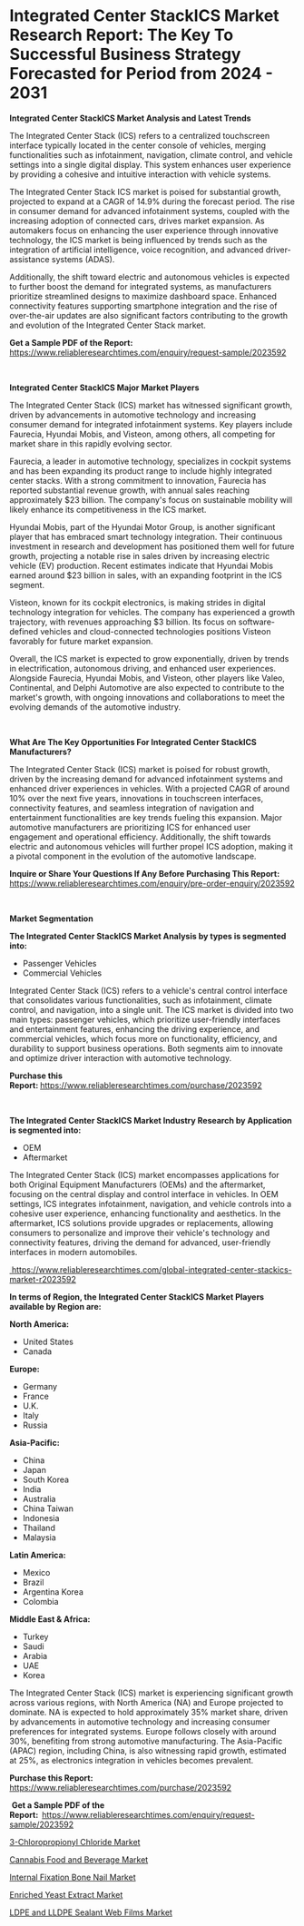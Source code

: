 <p><h1>Integrated Center StackICS Market Research Report: The Key To Successful Business Strategy Forecasted for Period from 2024 - 2031</h1></p><p><strong>Integrated Center StackICS Market Analysis and Latest Trends</strong></p>
<p><p>The Integrated Center Stack (ICS) refers to a centralized touchscreen interface typically located in the center console of vehicles, merging functionalities such as infotainment, navigation, climate control, and vehicle settings into a single digital display. This system enhances user experience by providing a cohesive and intuitive interaction with vehicle systems. </p><p>The Integrated Center Stack ICS market is poised for substantial growth, projected to expand at a CAGR of 14.9% during the forecast period. The rise in consumer demand for advanced infotainment systems, coupled with the increasing adoption of connected cars, drives market expansion. As automakers focus on enhancing the user experience through innovative technology, the ICS market is being influenced by trends such as the integration of artificial intelligence, voice recognition, and advanced driver-assistance systems (ADAS). </p><p>Additionally, the shift toward electric and autonomous vehicles is expected to further boost the demand for integrated systems, as manufacturers prioritize streamlined designs to maximize dashboard space. Enhanced connectivity features supporting smartphone integration and the rise of over-the-air updates are also significant factors contributing to the growth and evolution of the Integrated Center Stack market.</p></p>
<p><strong>Get a Sample PDF of the Report:&nbsp;</strong> <a href="https://www.reliableresearchtimes.com/enquiry/request-sample/2023592?utm_campaign=1616&utm_medium=2&utm_source=Github&utm_content=ia&utm_term=30102024&utm_id=integrated-center-stackics">https://www.reliableresearchtimes.com/enquiry/request-sample/2023592</a></p>
<p>&nbsp;</p>
<p><strong>Integrated Center StackICS Major Market Players</strong></p>
<p><p>The Integrated Center Stack (ICS) market has witnessed significant growth, driven by advancements in automotive technology and increasing consumer demand for integrated infotainment systems. Key players include Faurecia, Hyundai Mobis, and Visteon, among others, all competing for market share in this rapidly evolving sector.</p><p>Faurecia, a leader in automotive technology, specializes in cockpit systems and has been expanding its product range to include highly integrated center stacks. With a strong commitment to innovation, Faurecia has reported substantial revenue growth, with annual sales reaching approximately $23 billion. The company's focus on sustainable mobility will likely enhance its competitiveness in the ICS market.</p><p>Hyundai Mobis, part of the Hyundai Motor Group, is another significant player that has embraced smart technology integration. Their continuous investment in research and development has positioned them well for future growth, projecting a notable rise in sales driven by increasing electric vehicle (EV) production. Recent estimates indicate that Hyundai Mobis earned around $23 billion in sales, with an expanding footprint in the ICS segment.</p><p>Visteon, known for its cockpit electronics, is making strides in digital technology integration for vehicles. The company has experienced a growth trajectory, with revenues approaching $3 billion. Its focus on software-defined vehicles and cloud-connected technologies positions Visteon favorably for future market expansion.</p><p>Overall, the ICS market is expected to grow exponentially, driven by trends in electrification, autonomous driving, and enhanced user experiences. Alongside Faurecia, Hyundai Mobis, and Visteon, other players like Valeo, Continental, and Delphi Automotive are also expected to contribute to the market's growth, with ongoing innovations and collaborations to meet the evolving demands of the automotive industry.</p></p>
<p>&nbsp;</p>
<p><strong>What Are The Key Opportunities For Integrated Center StackICS Manufacturers?</strong></p>
<p><p>The Integrated Center Stack (ICS) market is poised for robust growth, driven by the increasing demand for advanced infotainment systems and enhanced driver experiences in vehicles. With a projected CAGR of around 10% over the next five years, innovations in touchscreen interfaces, connectivity features, and seamless integration of navigation and entertainment functionalities are key trends fueling this expansion. Major automotive manufacturers are prioritizing ICS for enhanced user engagement and operational efficiency. Additionally, the shift towards electric and autonomous vehicles will further propel ICS adoption, making it a pivotal component in the evolution of the automotive landscape.</p></p>
<p><strong>Inquire or Share Your Questions If Any Before Purchasing This Report:</strong> <a href="https://www.reliableresearchtimes.com/enquiry/pre-order-enquiry/2023592?utm_campaign=1616&utm_medium=2&utm_source=Github&utm_content=ia&utm_term=30102024&utm_id=integrated-center-stackics">https://www.reliableresearchtimes.com/enquiry/pre-order-enquiry/2023592</a></p>
<p>&nbsp;</p>
<p><strong>Market Segmentation</strong></p>
<p><strong>The Integrated Center StackICS Market Analysis by types is segmented into:</strong></p>
<p><ul><li>Passenger Vehicles</li><li>Commercial Vehicles</li></ul></p>
<p><p>Integrated Center Stack (ICS) refers to a vehicle's central control interface that consolidates various functionalities, such as infotainment, climate control, and navigation, into a single unit. The ICS market is divided into two main types: passenger vehicles, which prioritize user-friendly interfaces and entertainment features, enhancing the driving experience, and commercial vehicles, which focus more on functionality, efficiency, and durability to support business operations. Both segments aim to innovate and optimize driver interaction with automotive technology.</p></p>
<p><strong>Purchase this Report:&nbsp;</strong><a href="https://www.reliableresearchtimes.com/purchase/2023592?utm_campaign=1616&utm_medium=2&utm_source=Github&utm_content=ia&utm_term=30102024&utm_id=integrated-center-stackics">https://www.reliableresearchtimes.com/purchase/2023592</a></p>
<p>&nbsp;</p>
<p><strong>The Integrated Center StackICS Market Industry Research by Application is segmented into:</strong></p>
<p><ul><li>OEM</li><li>Aftermarket</li></ul></p>
<p><p>The Integrated Center Stack (ICS) market encompasses applications for both Original Equipment Manufacturers (OEMs) and the aftermarket, focusing on the central display and control interface in vehicles. In OEM settings, ICS integrates infotainment, navigation, and vehicle controls into a cohesive user experience, enhancing functionality and aesthetics. In the aftermarket, ICS solutions provide upgrades or replacements, allowing consumers to personalize and improve their vehicle's technology and connectivity features, driving the demand for advanced, user-friendly interfaces in modern automobiles.</p></p>
<p><a href="https://www.reliableresearchtimes.com/global-integrated-center-stackics-market-r2023592?utm_campaign=1616&utm_medium=2&utm_source=Github&utm_content=ia&utm_term=30102024&utm_id=integrated-center-stackics">&nbsp;https://www.reliableresearchtimes.com/global-integrated-center-stackics-market-r2023592</a></p>
<p><strong>In terms of Region, the Integrated Center StackICS Market Players available by Region are:</strong></p>
<p>
    <p> <strong> North America: </strong>
        <ul>
            <li>United States</li>
            <li>Canada</li>
        </ul>
        </p> 
    <p> <strong> Europe: </strong>
        <ul>
            <li>Germany</li>
            <li>France</li>
            <li>U.K.</li>
            <li>Italy</li>
            <li>Russia</li>
        </ul>
        </p> 
    <p> <strong> Asia-Pacific: </strong>
        <ul>
            <li>China</li>
            <li>Japan</li>
            <li>South Korea</li>
            <li>India</li>
            <li>Australia</li>
            <li>China Taiwan</li>
            <li>Indonesia</li>
            <li>Thailand</li>
            <li>Malaysia</li>
        </ul>
        </p> 
    <p> <strong> Latin America: </strong>
        <ul>
            <li>Mexico</li>
            <li>Brazil</li>
            <li>Argentina Korea</li>
            <li>Colombia</li>
        </ul>
        </p> 
    <p> <strong> Middle East & Africa: </strong>
        <ul>
            <li>Turkey</li>
            <li>Saudi</li>
            <li>Arabia</li>
            <li>UAE</li>
            <li>Korea</li>
        </ul>
    </p>
    </p>
<p><p>The Integrated Center Stack (ICS) market is experiencing significant growth across various regions, with North America (NA) and Europe projected to dominate. NA is expected to hold approximately 35% market share, driven by advancements in automotive technology and increasing consumer preferences for integrated systems. Europe follows closely with around 30%, benefiting from strong automotive manufacturing. The Asia-Pacific (APAC) region, including China, is also witnessing rapid growth, estimated at 25%, as electronics integration in vehicles becomes prevalent.</p></p>
<p><strong>Purchase this Report: </strong><a href="https://www.reliableresearchtimes.com/purchase/2023592?utm_campaign=1616&utm_medium=2&utm_source=Github&utm_content=ia&utm_term=30102024&utm_id=integrated-center-stackics">https://www.reliableresearchtimes.com/purchase/2023592</a></p>
<p>&nbsp;<strong>Get a Sample PDF of the Report:&nbsp;&nbsp;</strong><a href="https://www.reliableresearchtimes.com/enquiry/request-sample/2023592?utm_campaign=1616&utm_medium=2&utm_source=Github&utm_content=ia&utm_term=30102024&utm_id=integrated-center-stackics">https://www.reliableresearchtimes.com/enquiry/request-sample/2023592</a></p>
<p><strong></strong></p>
<p><p><a href="https://www.linkedin.com/pulse/market-leaders-laggards-global-3-chloropropionyl-chloride-trends-2xl6c?utm_campaign=1616&utm_medium=2&utm_source=Github&utm_content=ia&utm_term=30102024&utm_id=integrated-center-stackics">3-Chloropropionyl Chloride Market</a></p><p><a href="https://www.linkedin.com/pulse/market-leaders-laggards-global-cannabis-food-beverage-trends-37mme?utm_campaign=1616&utm_medium=2&utm_source=Github&utm_content=ia&utm_term=30102024&utm_id=integrated-center-stackics">Cannabis Food and Beverage Market</a></p><p><a href="https://www.linkedin.com/pulse/internal-fixation-bone-nail-market-global-regional-analysis-focus-cg7xf?utm_campaign=1616&utm_medium=2&utm_source=Github&utm_content=ia&utm_term=30102024&utm_id=integrated-center-stackics">Internal Fixation Bone Nail Market</a></p><p><a href="https://www.linkedin.com/pulse/enriched-yeast-extract-market-forecasts-trends-impact-analysis-mxlcc?utm_campaign=1616&utm_medium=2&utm_source=Github&utm_content=ia&utm_term=30102024&utm_id=integrated-center-stackics">Enriched Yeast Extract Market</a></p><p><a href="https://www.linkedin.com/pulse/exploring-ldpe-lldpe-sealant-web-films-market-dynamics-global-trends-0nnec?utm_campaign=1616&utm_medium=2&utm_source=Github&utm_content=ia&utm_term=30102024&utm_id=integrated-center-stackics">LDPE and LLDPE Sealant Web Films Market</a></p></p>